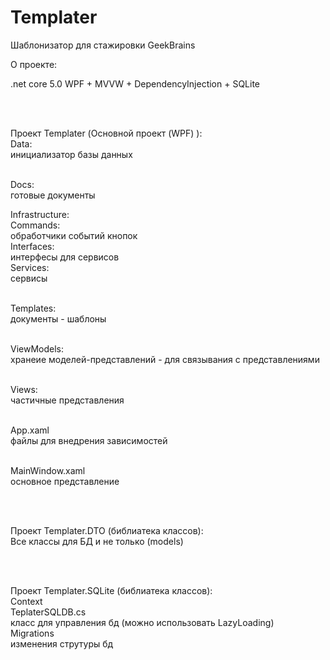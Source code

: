 # Templater
Шаблонизатор для стажировки GeekBrains

<p>О проекте: </p>
<p>.net core 5.0 WPF + MVVW + DependencyInjection + SQLite</p>
  
<br /><br />
  
<p>Проект Templater (Основной проект (WPF) ):<br>
Data:<br>
инициализатор базы данных<br><br>
    
Docs:<br>
готовые документы<br>
    
Infrastructure:<br>
Commands:<br>
обработчики событий кнопок<br>
Interfaces:<br>
интерфесы для сервисов<br>
Services:<br>
сервисы<br><br>
      
Templates:<br>
документы - шаблоны<br><br>
    
ViewModels:<br>
хранеие моделей-представлений - для связывания с представлениями<br><br>
    
Views:<br>
частичные представления<br><br>
    
App.xaml<br>
файлы для внедрения зависимостей<br><br>
  
MainWindow.xaml<br>
основное представление</p><br><br>
    
    
<p>Проект Templater.DTO (библиатека классов):<br>
Все классы для БД и не только (models)</p>
    
<br /><br />
    
<p>Проект Templater.SQLite (библиатека классов):<br>    
Context<br>
TeplaterSQLDB.cs<br>
класс для управления бд (можно использовать LazyLoading)<br>
Migrations<br>
изменения струтуры бд</p>
        
<br /><br />
